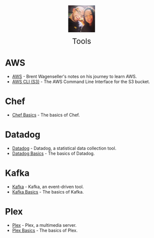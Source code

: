 <img
    src="./images/BrentAndMandi.jpg"
    width="88"
    style="display: block; width: 88px; margin: auto; margin-bottom: 1em"
/><span style="display: block; text-align: center; font-size: 1.75em;"> Tools </span>

# AWS    
- [AWS](/tools/aws/) - Brent Wagenseller's notes on his journey to learn AWS.
- [AWS CLI (S3)](/tools/aws/aws_cli_s3) - The AWS Command Line Interface for the S3 bucket.

# Chef  
- [Chef Basics](/tools/chef/chef_basics) - The basics of Chef. 

# Datadog  
- [Datadog](/tools/datadog/) - Datadog, a statistical data collection tool.  
- [Datadog Basics](/tools/datadog/datadog_basics) - The basics of Datadog.  

# Kafka  
- [Kafka](/tools/kafka/) - Kafka, an event-driven tool.  
- [Kafka Basics](/tools/kafka/kafka_basics) - The basics of Kafka.  

# Plex  
- [Plex](/tools/plex/) - Plex, a multimedia server.  
- [Plex Basics](/tools/plex/plex_basics) - The basics of Plex.  